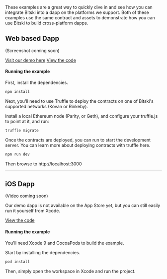 These examples are a great way to quickly dive in and see how you can integrate Bitski into a dapp on the platforms we support. Both of these examples use the same contract and assets to demonstrate how you can use Bitski to build cross-platform dapps.

## Web based Dapp

(Screenshot coming soon)

<a href="https://example-dapp-1.bitski.com" target="_blank" class="btn">Visit our demo here</a> <a href="https://github.com/BitskiCo/example-dapp-game" target="_blank" class="btn">View the code</a>

#### Running the example

First, install the dependencies.

```bash
npm install
```

Next, you'll need to use Truffle to deploy the contracts on one of Bitski's supported networks (Kovan or Rinkeby).

Install a local Ethereum node (Parity, or Geth), and configure your truffle.js to point at it, and run:

```bash
truffle migrate
```

Once the contracts are deployed, you can run to start the development server. You can learn more about deploying contracts with truffle here.

```bash
npm run dev
```

Then browse to http://localhost:3000

---

## iOS Dapp

(Video coming soon)

Our demo dapp is not available on the App Store yet, but you can still easily run it yourself from Xcode.

<a href="https://github.com/BitskiCo/example-native-dapp" target="_blank" class="btn">View the code</a>

#### Running the example

You'll need Xcode 9 and CocoaPods to build the example.

Start by installing the dependencies.

```bash
pod install
```

Then, simply open the workspace in Xcode and run the project.
